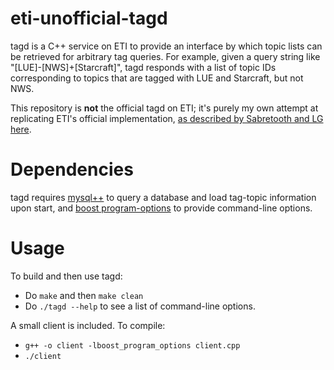 eti-unofficial-tagd
===================
tagd is a C++ service on ETI to provide an interface by which topic lists can be retrieved for arbitrary tag queries. For example, given a query string like "[LUE]-[NWS]+[Starcraft]", tagd responds with a list of topic IDs corresponding to topics that are tagged with LUE and Starcraft, but not NWS.

This repository is __not__ the official tagd on ETI; it's purely my own attempt at replicating ETI's official implementation, [as described by Sabretooth and LG here](https://gist.github.com/shaldengeki/8125720).

Dependencies
============
tagd requires [mysql++](http://tangentsoft.net/mysql++/) to query a database and load tag-topic information upon start, and [boost program-options](http://www.boost.org/doc/libs/1_55_0/doc/html/program_options.html) to provide command-line options.

Usage
========
To build and then use tagd:
- Do `make` and then `make clean`
- Do `./tagd --help` to see a list of command-line options.

A small client is included. To compile:
- `g++ -o client -lboost_program_options client.cpp`
- `./client`
